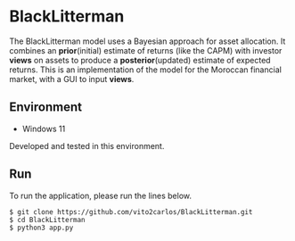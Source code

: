 # BlackLitterman

The BlackLitterman model uses a Bayesian approach for asset allocation. It combines an **prior**(initial) estimate of returns (like the CAPM) with investor **views** on assets to produce a **posterior**(updated) estimate of expected returns.
This is an implementation of the model for the Moroccan financial market, with a GUI to input **views**.

 ## Environment

 - Windows 11

Developed and tested in this environment.

## Run

To run the application, please run the lines below.

```shell
$ git clone https://github.com/vito2carlos/BlackLitterman.git
$ cd BlackLitterman
$ python3 app.py
